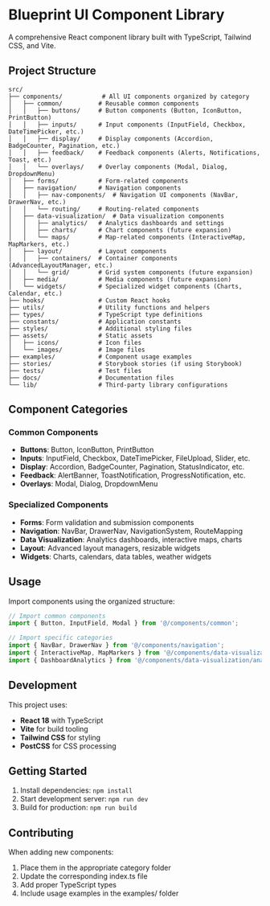 # Blueprint UI Component Library

A comprehensive React component library built with TypeScript, Tailwind CSS, and Vite.

## Project Structure

```
src/
├── components/           # All UI components organized by category
│   ├── common/          # Reusable common components
│   │   ├── buttons/     # Button components (Button, IconButton, PrintButton)
│   │   ├── inputs/      # Input components (InputField, Checkbox, DateTimePicker, etc.)
│   │   ├── display/     # Display components (Accordion, BadgeCounter, Pagination, etc.)
│   │   ├── feedback/    # Feedback components (Alerts, Notifications, Toast, etc.)
│   │   └── overlays/    # Overlay components (Modal, Dialog, DropdownMenu)
│   ├── forms/           # Form-related components
│   ├── navigation/      # Navigation components
│   │   ├── nav-components/  # Navigation UI components (NavBar, DrawerNav, etc.)
│   │   └── routing/     # Routing-related components
│   ├── data-visualization/  # Data visualization components
│   │   ├── analytics/   # Analytics dashboards and settings
│   │   ├── charts/      # Chart components (future expansion)
│   │   └── maps/        # Map-related components (InteractiveMap, MapMarkers, etc.)
│   ├── layout/          # Layout components
│   │   ├── containers/  # Container components (AdvancedLayoutManager, etc.)
│   │   └── grid/        # Grid system components (future expansion)
│   ├── media/           # Media components (future expansion)
│   └── widgets/         # Specialized widget components (Charts, Calendar, etc.)
├── hooks/               # Custom React hooks
├── utils/               # Utility functions and helpers
├── types/               # TypeScript type definitions
├── constants/           # Application constants
├── styles/              # Additional styling files
├── assets/              # Static assets
│   ├── icons/           # Icon files
│   └── images/          # Image files
├── examples/            # Component usage examples
├── stories/             # Storybook stories (if using Storybook)
├── tests/               # Test files
├── docs/                # Documentation files
└── lib/                 # Third-party library configurations
```

## Component Categories

### Common Components
- **Buttons**: Button, IconButton, PrintButton
- **Inputs**: InputField, Checkbox, DateTimePicker, FileUpload, Slider, etc.
- **Display**: Accordion, BadgeCounter, Pagination, StatusIndicator, etc.
- **Feedback**: AlertBanner, ToastNotification, ProgressNotification, etc.
- **Overlays**: Modal, Dialog, DropdownMenu

### Specialized Components
- **Forms**: Form validation and submission components
- **Navigation**: NavBar, DrawerNav, NavigationSystem, RouteMapping
- **Data Visualization**: Analytics dashboards, interactive maps, charts
- **Layout**: Advanced layout managers, resizable widgets
- **Widgets**: Charts, calendars, data tables, weather widgets

## Usage

Import components using the organized structure:

```typescript
// Import common components
import { Button, InputField, Modal } from '@/components/common';

// Import specific categories
import { NavBar, DrawerNav } from '@/components/navigation';
import { InteractiveMap, MapMarkers } from '@/components/data-visualization/maps';
import { DashboardAnalytics } from '@/components/data-visualization/analytics';
```

## Development

This project uses:
- **React 18** with TypeScript
- **Vite** for build tooling
- **Tailwind CSS** for styling
- **PostCSS** for CSS processing

## Getting Started

1. Install dependencies: `npm install`
2. Start development server: `npm run dev`
3. Build for production: `npm run build`

## Contributing

When adding new components:
1. Place them in the appropriate category folder
2. Update the corresponding index.ts file
3. Add proper TypeScript types
4. Include usage examples in the examples/ folder